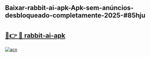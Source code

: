 ## Baixar-rabbit-ai-apk-Apk-sem-anúncios-desbloqueado-completamente-2025-#85hju

# <h2><a href="https://ainizakaria.my?title=rabbit-ai-apk&ref=22M">🔗👉 🔴 rabbit-ai-apk</a></h2>

[![acn](https://github.com/user-attachments/assets/0f9c940e-d8b0-45ae-aac7-cd30a18b3e1c)](https://ainizakaria.my?title=rabbit-ai-apk&ref=22M)

